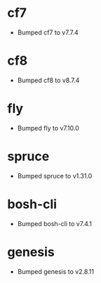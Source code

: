 
# cf7

- Bumped cf7 to v7.7.4

# cf8

- Bumped cf8 to v8.7.4

# fly

- Bumped fly to v7.10.0

# spruce

- Bumped spruce to v1.31.0

# bosh-cli

- Bumped bosh-cli to v7.4.1

# genesis

- Bumped genesis to v2.8.11
